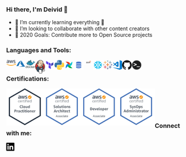 ### Hi there, I'm Deivid 👋

- 🌱 I’m currently learning everything 🤣
- 👯 I’m looking to collaborate with other content creators
- 🥅 2020 Goals: Contribute more to Open Source projects

### Languages and Tools:

<img align="left" alt="AWS" width="26px" src="https://raw.githubusercontent.com/deivid-robim/deivid-robim/master/icons/aws.png" />
<img align="left" alt="Azure" width="26px" src="https://raw.githubusercontent.com/deivid-robim/deivid-robim/master/icons/azure.png" />
<img align="left" alt="Terminal" width="26px" src="https://raw.githubusercontent.com/deivid-robim/deivid-robim/master/icons/docker.svg" />
<img align="left" alt="Terminal" width="26px" src="https://raw.githubusercontent.com/deivid-robim/deivid-robim/master/icons/jenkins.png" />
<img align="left" alt="SQL" width="26px" src="https://raw.githubusercontent.com/deivid-robim/deivid-robim/master/icons/terraform.png" />
<img align="left" alt="Python" width="26px" src="https://raw.githubusercontent.com/deivid-robim/deivid-robim/master/icons/python.png" />
<img align="left" alt="Airflow" width="26px" src="https://raw.githubusercontent.com/deivid-robim/deivid-robim/master/icons/apache-airflow.png" />
<img align="left" alt="SQL" width="26px" src="https://raw.githubusercontent.com/deivid-robim/deivid-robim/master/icons/sql.png" />
<img align="left" alt="Snowflake" width="26px" src="https://raw.githubusercontent.com/deivid-robim/deivid-robim/master/icons/apache-spark.png" />
<img align="left" alt="Snowflake" width="26px" src="https://raw.githubusercontent.com/deivid-robim/deivid-robim/master/icons/snowflake.png" />
<img align="left" alt="Tableau" width="26px" src="https://raw.githubusercontent.com/deivid-robim/deivid-robim/master/icons/tableau.svg" />
<img align="left" alt="Visual Studio Code" width="26px" src="https://raw.githubusercontent.com/deivid-robim/deivid-robim/master/icons/visual-studio-code.png" />
<img align="left" alt="GitHub" width="26px" src="https://raw.githubusercontent.com/deivid-robim/deivid-robim/master/icons/github.png" />
<img align="left" alt="Terminal" width="26px" src="https://raw.githubusercontent.com/deivid-robim/deivid-robim/master/icons/terminal.png" />

<br />

### Certifications:

<img align="left" alt="AWS-CloudPractitioner" width="100px" src="https://raw.githubusercontent.com/deivid-robim/deivid-robim/master/certifications/AWS-CloudPractitioner.png" />
<img align="left" alt="AWS-SolArchitect-Associate" width="100px" src="https://raw.githubusercontent.com/deivid-robim/deivid-robim/master/certifications/AWS-SolArchitect-Associate.png" />
<img align="left" alt="AWS-Developer-Associate" width="100px" src="https://raw.githubusercontent.com/deivid-robim/deivid-robim/master/certifications/AWS-Developer-Associate.png" />
<img align="left" alt="AWS-SysOpAdmin-Associate" width="100px" src="https://raw.githubusercontent.com/deivid-robim/deivid-robim/master/certifications/AWS-SysOpAdmin-Associate.png" />

<br />
<br />
<br />
<br />

### Connect with me:

[<img align="left" alt="Deivid Robim | LinkedIn" width="22px" src="https://raw.githubusercontent.com/deivid-robim/deivid-robim/master/icons/linkedin.svg" />][linkedin]

<br />

[linkedin]: https://www.linkedin.com/in/deivid-robim-200b3330/

